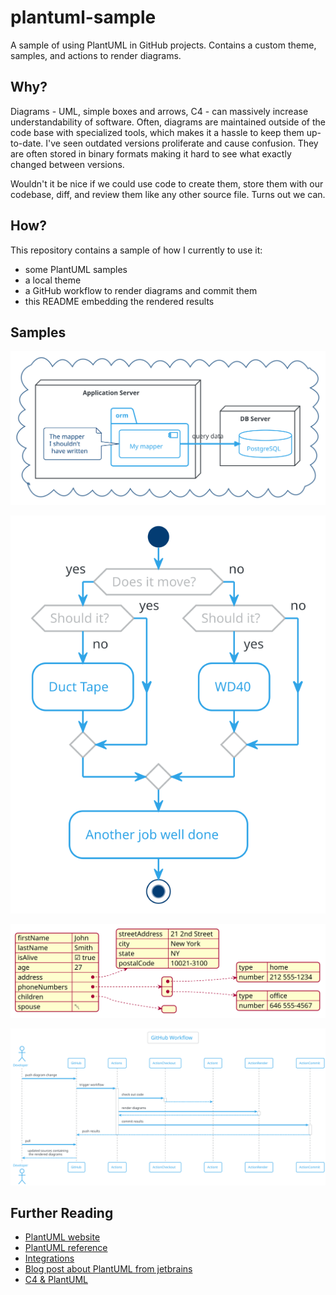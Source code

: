 # plantuml-sample
A sample of using PlantUML in GitHub projects. Contains a custom theme, samples, and actions to render diagrams.

## Why?

Diagrams - UML, simple boxes and arrows, C4 - can massively increase understandability of software. Often, diagrams are maintained outside of the code base with specialized tools, which makes it a hassle to keep them up-to-date. I've seen outdated versions proliferate and cause confusion.
They are often stored in binary formats making it hard to see what exactly changed between versions.

Wouldn't it be nice if we could use code to create them, store them with our codebase, diff, and review them like any other source file. Turns out we can.

## How?

This repository contains a sample of how I currently to use it:

- some PlantUML samples
- a local theme
- a GitHub workflow to render diagrams and commit them
- this README embedding the rendered results

## Samples

![deployment diagram](./docs/deployment.svg)

![flow-chart](./docs/flow-chart.svg)

![json](./docs/json-sample.svg)

![sequence](./docs/gh-workflow.svg)

## Further Reading

- [PlantUML website](https://plantuml.com/en/)
- [PlantUML reference](http://plantuml.com/en/guide)
- [Integrations](https://plantuml.com/en/running)
- [Blog post about PlantUML from jetbrains](https://blog.jetbrains.com/dotnet/2020/10/06/create-uml-diagrams-using-plantuml/)
- [C4 & PlantUML](https://github.com/plantuml-stdlib/C4-PlantUML)